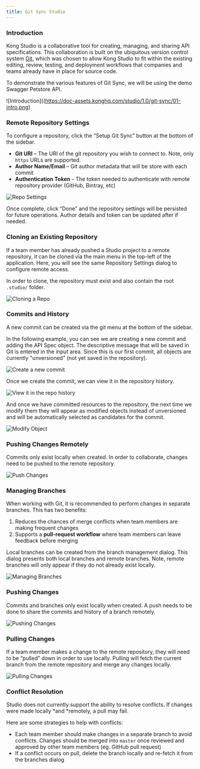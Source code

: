 ```yaml
---
title: Git Sync Studio
---
```



### Introduction

Kong Studio is a collaborative tool for creating, managing, and sharing API specifications. This collaboration is built on the ubiquitous version control system [Git](https://git-scm.com/), which was chosen to allow Kong Studio to fit within the existing editing, review, testing, and deployment workflows that companies and teams already have in place for source code.

To demonstrate the various features of Git Sync, we will be using the demo Swagger Petstore API.


![Introduction]((https://doc-assets.konghq.com/studio/1.0/git-sync/01-intro.png)


### Remote Repository Settings

To configure a repository, click the “Setup Git Sync” button at the bottom of the sidebar.  

* **Git URI** – The URI of the git repository you wish to connect to. Note, only `https` URLs are supported.
* **Author Name/Email** – Git author metadata that will be store with each commit
* **Authentication Token** – The token needed to authenticate with remote repository provider (GitHub, Bintray, etc)

![Repo Settings](https://doc-assets.konghq.com/studio/1.0/git-sync/02-repo-settings.png)

Once complete, click “Done” and the repository settings will be persisted for future operations. Author details and token can be updated after if needed.

### Cloning an Existing Repository

If a team member has already pushed a Studio project to a remote repository, it can be cloned via the main menu in the top-left of the application. Here, you will see the same Repository Settings dialog to configure remote access.

In order to clone, the repository must exist and also contain the root  `.studio/` folder. 

![Cloning a Repo](https://doc-assets.konghq.com/studio/1.0/git-sync/03-clone-repo.png)


### Commits and History

A new commit can be created via the git menu at the bottom of the sidebar. 

In the following example, you can see we are creating a new commit and adding the API Spec object. The descriptive message that will be saved in Git is entered in the input area. Since this is our first commit, all objects are currently "unversioned" (not yet saved in the repository).

![Create a new commit](https://doc-assets.konghq.com/studio/1.0/git-sync/04-comits-and-history.png)

Once we create the commit, we can view it in the repository history.

![View it in the repo history](https://doc-assets.konghq.com/studio/1.0/git-sync/05-commits-history.png)

And once we have committed resources to the repository, the next time we modify them they will appear as modified objects instead of unversioned and will be automatically selected as candidates for the commit.

![Modify Object](https://doc-assets.konghq.com/studio/1.0/git-sync/06-commits-history.png)

### Pushing Changes Remotely

Commits only exist locally when created. In order to collaborate, changes need to be pushed to the remote repository.

![Push Changes](https://doc-assets.konghq.com/studio/1.0/git-sync/07-pushing-changes-remotely.png)


### Managing Branches

When working with Git, it is recommended to perform changes in separate branches. This has two benefits:


1. Reduces the chances of merge conflicts when team members are making frequent changes
2. Supports a **pull-request workflow** where team members can leave feedback before merging

Local branches can be created from the branch management dialog. This dialog presents both local branches and remote branches. Note, remote branches will only appear if they do not already exist locally.

![Managing Branches](https://doc-assets.konghq.com/studio/1.0/git-sync/08-managing-branches.png)


### Pushing Changes

Commits and branches only exist locally when created. A push needs to be done to share the commits and history of a branch remotely.

![Pushing Changes](https://doc-assets.konghq.com/studio/1.0/git-sync/09-pushing-changes.png)

### Pulling Changes

If a team member makes a change to the remote repository, they will need to be “pulled” down in order to use locally. Pulling will fetch the current branch from the remote repository and merge any changes locally.


![Pulling Changes](https://doc-assets.konghq.com/studio/1.0/git-sync/10-pulling-changes.png)


### Conflict Resolution

Studio does not currently support the ability to resolve conflicts. If changes were made locally *and *remotely, a pull may fail.

Here are some strategies to help with conflicts:

* Each team member should make changes in a separate branch to avoid conflicts. Changes should be merged into `master` once reviewed and approved by other team members (eg. GitHub pull request)
* If a conflict occurs on pull, delete the branch locally and re-fetch it from the branches dialog 
